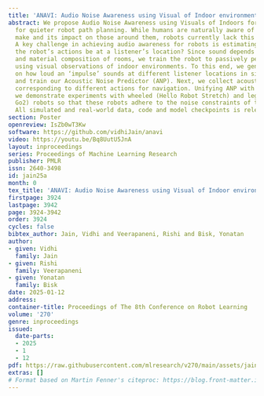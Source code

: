 ```yaml
---
title: 'ANAVI: Audio Noise Awareness using Visual of Indoor environments for NAVIgation'
abstract: We propose Audio Noise Awareness using Visuals of Indoors for NAVIgation
  for quieter robot path planning. While humans are naturally aware of the noise they
  make and its impact on those around them, robots currently lack this awareness.
  A key challenge in achieving audio awareness for robots is estimating how loud will
  the robot’s actions be at a listener’s location? Since sound depends upon the geometry
  and material composition of rooms, we train the robot to passively perceive loudness
  using visual observations of indoor environments. To this end, we generate data
  on how loud an ‘impulse’ sounds at different listener locations in simulated homes,
  and train our Acoustic Noise Predictor (ANP). Next, we collect acoustic profiles
  corresponding to different actions for navigation. Unifying ANP with action acoustics,
  we demonstrate experiments with wheeled (Hello Robot Stretch) and legged (Unitree
  Go2) robots so that these robots adhere to the noise constraints of the environment.
  All simulated and real-world data, code and model checkpoints is released at https://anavi-corl24.github.io/.
section: Poster
openreview: IsZb0wT3Kw
software: https://github.com/vidhiJain/anavi
video: https://youtu.be/Bq8UutU5JnA
layout: inproceedings
series: Proceedings of Machine Learning Research
publisher: PMLR
issn: 2640-3498
id: jain25a
month: 0
tex_title: 'ANAVI: Audio Noise Awareness using Visual of Indoor environments for NAVIgation'
firstpage: 3924
lastpage: 3942
page: 3924-3942
order: 3924
cycles: false
bibtex_author: Jain, Vidhi and Veerapaneni, Rishi and Bisk, Yonatan
author:
- given: Vidhi
  family: Jain
- given: Rishi
  family: Veerapaneni
- given: Yonatan
  family: Bisk
date: 2025-01-12
address:
container-title: Proceedings of The 8th Conference on Robot Learning
volume: '270'
genre: inproceedings
issued:
  date-parts:
  - 2025
  - 1
  - 12
pdf: https://raw.githubusercontent.com/mlresearch/v270/main/assets/jain25a/jain25a.pdf
extras: []
# Format based on Martin Fenner's citeproc: https://blog.front-matter.io/posts/citeproc-yaml-for-bibliographies/
---
```


